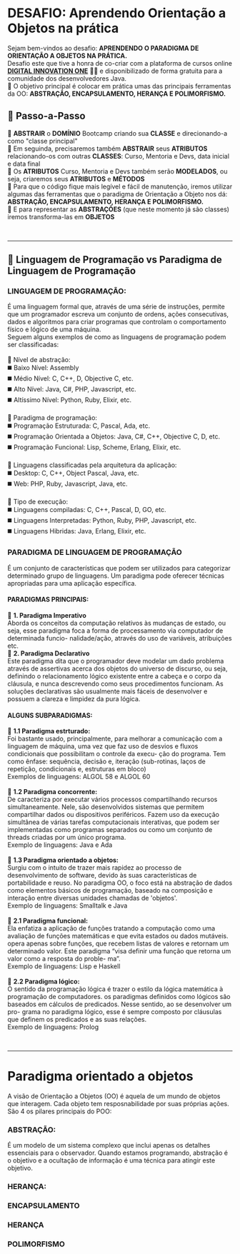 <h1>DESAFIO: Aprendendo Orientação a Objetos na prática</h1>

<p> Sejam bem-vindos ao desafio: <strong>APRENDENDO O PARADIGMA DE ORIENTAÇÃO A OBJETOS NA PRÁTICA.</strong><br>
Desafio este que tive a honra de co-criar com a plataforma de cursos online <strong><a href="https://web.digitalinnovation.one/">DIGITAL INNOVATION ONE</a></strong> 💛🧡 e disponibilizado de forma gratuita para a comunidade dos desenvolvedores Java.<br> 
💎 O objetivo principal é colocar em prática umas das principais ferramentas da OO: <strong>ABSTRAÇÃO, ENCAPSULAMENTO, HERANÇA E POLIMORFISMO.</strong></p>


<h2> 👣 Passo-a-Passo</h2>
<p>
🔺 <strong>ABSTRAIR</strong> o <strong>DOMÍNIO</strong> Bootcamp criando sua <strong>CLASSE</strong> e direcionando-a como "classe principal" <br>
🔺 Em seguinda, precisaremos também <strong>ABSTRAIR</strong> seus <strong>ATRIBUTOS</strong> relacionando-os com outras <strong>CLASSES</strong>: Curso, Mentoria e Devs, data inicial e data final <br>
🔺 Os <strong>ATRIBUTOS</strong> Curso, Mentoria e Devs também serão <strong>MODELADOS</strong>, ou seja, criaremos seus <strong>ATRIBUTOS</strong> e <strong>MÉTODOS</strong> <br>
🔺 Para que o código fique mais legível e fácil de manutenção, iremos utilizar algumas das ferramentas que o paradigma de Orientação a Objeto nos dá: <strong>ABSTRAÇÃO, ENCAPSULAMENTO, HERANÇA E POLIMORFISMO.</strong><br>
🔺 E para representar as <strong>ABSTRAÇÕES</strong> (que neste momento já são classes) iremos transforma-las em <strong>OBJETOS</strong>
</p>
<br>

----

<h2> 🧮 Linguagem de Programação vs Paradigma de Linguagem de Programação</h2>
<p>
<h3> LINGUAGEM DE PROGRAMAÇÃO:</h3> 
É uma linguagem formal que, através de uma série de instruções, permite que um programador escreva um conjunto de ordens, ações consecutivas, dados e algoritmos para criar programas que controlam o comportamento físico e lógico de uma máquina.<br>
Seguem alguns exemplos de como as linguagens de programação podem ser classificadas:<br>
<br>
🔺 Nível de abstração:<br>
◼️    Baixo Nível: Assembly<br>
◼️    Médio Nível: C, C++, D, Objective C, etc.<br>
◼️    Alto Nível: Java, C#, PHP, Javascript, etc.<br>
◼️    Altíssimo Nível: Python, Ruby, Elixir, etc.<br>
<br>
🔺 Paradigma de programação:<br>
◼️    Programação Estruturada: C, Pascal, Ada, etc.<br>
◼️    Programação Orientada a Objetos: Java, C#, C++, Objective C, D, etc.<br>
◼️    Programação Funcional: Lisp, Scheme, Erlang, Elixir, etc.<br>
<br>
🔺 Linguagens classificadas pela arquitetura da aplicação:<br>
◼️    Desktop: C, C++, Object Pascal, Java, etc.<br>
◼️    Web: PHP, Ruby, Javascript, Java, etc.<br>
<br>
🔺 Tipo de execução:<br>
◼️    Linguagens compiladas: C, C++, Pascal, D, GO, etc.<br>
◼️    Linguagens Interpretadas: Python, Ruby, PHP, Javascript, etc.<br>
◼️    Linguagens Hibridas: Java, Erlang, Elixir, etc.<br>

<h3> PARADIGMA DE LINGUAGEM DE PROGRAMAÇÃO</h3> 
É um conjunto de características que podem ser utilizados para categorizar determinado grupo de linguagens. Um paradigma pode oferecer técnicas apropriadas para uma aplicação específica.<br>

<h4>PARADIGMAS PRINCIPAIS:</h4>
🔸 <strong>1. Paradigma Imperativo</strong><br>
Aborda os conceitos da computação relativos às mudanças de estado, ou seja, esse paradigma foca a forma de processamento via computador de determinada funcio-
nalidade/ação, através do uso de variáveis, atribuições etc.<br>
🔹 <strong>2. Paradigma Declarativo</strong><br>
Este paradigma dita que o programador deve modelar um dado problema através de assertivas acerca dos objetos do universo de discurso, ou seja, definindo o relacionamento lógico existente entre a cabeça e o corpo da cláusula, e nunca descrevendo como seus procedimentos funcionam. As soluções declarativas são usualmente mais fáceis de desenvolver e possuem a clareza e limpidez da pura lógica. 

<h4>ALGUNS SUBPARADIGMAS: </h4>

🔸 <strong>1.1 Paradigma estrturado:</strong><br>
Foi bastante usado, principalmente, para melhorar a comunicação com a linguagem de máquina, uma vez que faz uso de desvios e fluxos condicionais que possibilitam o controle da execu-
ção do programa. Tem como ênfase: sequência, decisão e, iteração (sub-rotinas, laços de repetição, condicionais e, estruturas em bloco)<br>
Exemplos de linguagens: ALGOL 58 e ALGOL 60<br>
<br>
🔸 <strong>1.2 Paradigma concorrente:</strong><br>
De caracteriza por executar vários processos compartilhando recursos simultaneamente. Nele, são desenvolvidos sistemas que permitem compartilhar dados ou dispositivos periféricos.
Fazem uso da execução simultânea de várias tarefas computacionais interativas, que podem ser implementadas como programas separados ou como um conjunto de threads criadas por um único programa. <br>
Exemplo de linguagens: Java e Ada <br>
<br>
🔸 <strong>1.3 Paradigma orientado a objetos:</strong><br>
Surgiu com o intuito de trazer mais rapidez ao processo de desenvolvimento de software, devido às suas características de portabilidade e reuso.
No paradigma OO, o foco está na abstração de dados como elementos básicos de programação, baseado na composição e interação entre diversas unidades chamadas de 'objetos'. <br>
Exemplo de linguagens: Smalltalk e Java<br>
<br>
🔹 <strong>2.1 Paradigma funcional: </strong><br>
Ela enfatiza a aplicação de funções tratando a computação como uma avaliação de funções matemáticas e que evita estados ou dados mutáveis.
opera apenas sobre funções, que recebem listas de valores e retornam um determinado valor. Este paradigma “visa definir uma função que retorna um valor como a resposta do proble-
ma”.<br>
Exemplo de linguagens: Lisp e Haskell<br>
</br>
🔹 <strong>2.2 Paradigma lógico: </strong><br>
O sentido da programação lógica é trazer o estilo da lógica matemática à programação de computadores.
os paradigmas definidos como lógicos são baseados em cálculos de predicados. Nesse sentido, ao se desenvolver um pro- grama no paradigma lógico, esse é sempre composto por cláusulas
que definem os predicados e as suas relações. <br>
Exemplo de linguagens: Prolog<br>

</p>
<br>

----
<h1> Paradigma orientado a objetos </h1>

<p>
A visão de Orientação a Objetos (OO) é aquela de um mundo de objetos que interagem. Cada objeto tem resposnabilidade por suas próprias ações. 
São 4 os pilares principais do POO:

<h3>ABSTRAÇÃO:</h3>
É um modelo de um sistema complexo que inclui apenas os detalhes essenciais para o observador. 
Quando estamos programando, abstração é o objetivo e a ocultação de informação é uma técnica para atingir este objetivo.

<h3>HERANÇA:<h3>

<h3>ENCAPSULAMENTO<h3>

<h3>HERANÇA<h3>

<h3>POLIMORFISMO</h3>


</p>

